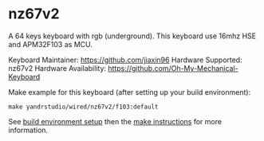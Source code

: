 nz67v2
===

A 64 keys keyboard with rgb (underground).
This keyboard use 16mhz HSE and APM32F103 as MCU.

Keyboard Maintainer: https://github.com/jiaxin96
Hardware Supported: nz67v2
Hardware Availability: https://github.com/Oh-My-Mechanical-Keyboard 

Make example for this keyboard (after setting up your build environment):

    make yandrstudio/wired/nz67v2/f103:default

See [build environment setup](https://docs.qmk.fm/#/getting_started_build_tools) then the [make instructions](https://docs.qmk.fm/#/getting_started_make_guide) for more information.
